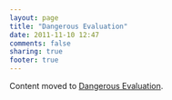 ```yaml
---
layout: page
title: "Dangerous Evaluation"
date: 2011-11-10 12:47
comments: false
sharing: true
footer: true
---
```


<script>
window.location.replace("dangerous_evaluation/");
</script>

Content moved to [Dangerous Evaluation](dangerous_evaluation/).
